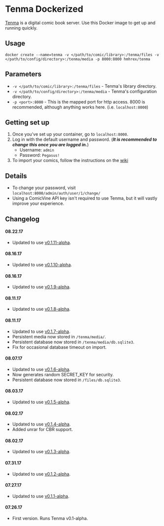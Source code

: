 # Tenma Dockerized

[Tenma](https://github.com/hmhrex/tenma) is a digital comic book server. Use this Docker image to get up and running quickly.

## Usage

`docker create --name=tenma -v </path/to/comic/library>:/tenma/files -v </path/to/config/directory>:/tenma/media -p 8000:8000 hmhrex/tenma`

## Parameters

* `-v </path/to/comic/library>:/tenma/files` - Tenma's library directory.
* `-v </path/to/config/directory>:/tenma/media` - Tenma's configuration directory.
* `-p <port>:8000` - This is the mapped port for http access. 8000 is recommended, although anything works here. (i.e. `localhost:8000`)

## Getting set up

1. Once you've set up your container, go to `localhost:8000`.
2. Log in with the default username and password. (_**It is recommended to change this once you are logged in.**_)
	* Username: `admin`
	* Password: `Pegasus!`
3. To import your comics, follow the instructions on the [wiki](https://github.com/hmhrex/Tenma/wiki/Importing-your-comics)

## Details

* To change your password, visit `localhost:8000/admin/auth/user/1/change/`
* Using a ComicVine API key isn't required to use Tenma, but it will vastly improve your experience.

## Changelog

#### 08.22.17
* Updated to use [v0.1.11-alpha](https://github.com/Tenma-Server/Tenma/releases/tag/v0.1.11-alpha).

#### 08.16.17
* Updated to use [v0.1.10-alpha](https://github.com/Tenma-Server/Tenma/releases/tag/v0.1.10-alpha).

#### 08.16.17
* Updated to use [v0.1.9-alpha](https://github.com/Tenma-Server/Tenma/releases/tag/v0.1.9-alpha).

#### 08.11.17
* Updated to use [v0.1.8-alpha](https://github.com/Tenma-Server/Tenma/releases/tag/v0.1.8-alpha).

#### 08.11.17
* Updated to use [v0.1.7-alpha](https://github.com/Tenma-Server/Tenma/releases/tag/v0.1.7-alpha).
* Persistent media now stored in `/tenma/media/`.
* Persistent database now stored in `/tenma/media/db.sqlite3`.
* Fix for occasional database timeout on import.

#### 08.07.17
* Updated to use [v0.1.6-alpha](https://github.com/Tenma-Server/Tenma/releases/tag/v0.1.6-alpha).
* Now generates random SECRET_KEY for security.
* Persistent database now stored in `/files/db.sqlite3`.

#### 08.03.17
* Updated to use [v0.1.5-alpha](https://github.com/Tenma-Server/Tenma/releases/tag/v0.1.5-alpha).

#### 08.02.17
* Updated to use [v0.1.4-alpha](https://github.com/Tenma-Server/Tenma/releases/tag/v0.1.4-alpha).
* Added unrar for CBR support.

#### 08.02.17
* Updated to use [v0.1.3-alpha](https://github.com/Tenma-Server/Tenma/releases/tag/v0.1.3-alpha).

#### 07.31.17
* Updated to use [v0.1.2-alpha](https://github.com/Tenma-Server/Tenma/releases/tag/v0.1.2-alpha).

#### 07.27.17
* Updated to use [v0.1.1-alpha](https://github.com/Tenma-Server/Tenma/releases/tag/v0.1.1-alpha).

#### 07.26.17
* First version. Runs Tenma v0.1-alpha.
